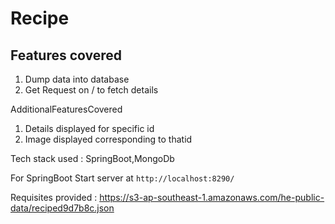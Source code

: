 # Recipe

## Features covered

1)	Dump data into database
2)	Get Request on / to fetch details

AdditionalFeaturesCovered

1)	Details displayed for specific id
2)	Image displayed corresponding to thatid


Tech stack used : SpringBoot,MongoDb


For SpringBoot
Start server at `http://localhost:8290/`



Requisites provided : https://s3-ap-southeast-1.amazonaws.com/he-public-data/reciped9d7b8c.json 
